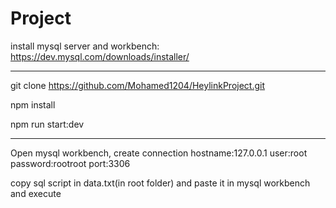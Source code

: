 # Project

install mysql server and workbench: https://dev.mysql.com/downloads/installer/


---


git clone https://github.com/Mohamed1204/HeylinkProject.git

npm install

npm run start:dev

---

Open mysql workbench, create connection hostname:127.0.0.1 user:root password:rootroot port:3306

copy sql script in data.txt(in root folder) and paste it in mysql workbench and execute
